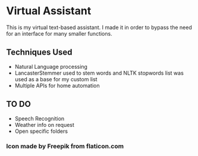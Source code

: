 # Virtual Assistant

This is my virtual text-based assistant. I made it in order to bypass the need for an interface for many smaller
functions.

## Techniques Used

* Natural Language processing
* LancasterStemmer used to stem words and NLTK stopwords list was used as a base for my custom list
* Multiple APIs for home automation

## TO DO

* Speech Recognition
* Weather info on request
* Open specific folders

### Icon made by Freepik from flaticon.com
